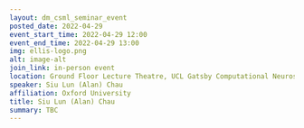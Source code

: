 ```yaml
---
layout: dm_csml_seminar_event
posted_date: 2022-04-29
event_start_time: 2022-04-29 12:00
event_end_time: 2022-04-29 13:00
img: ellis-logo.png
alt: image-alt
join_link: in-person event
location: Ground Floor Lecture Theatre, UCL Gatsby Computational Neuroscience Unit, 25 Howland St, London W1T 4JG
speaker: Siu Lun (Alan) Chau
affiliation: Oxford University
title: Siu Lun (Alan) Chau
summary: TBC
---
```

